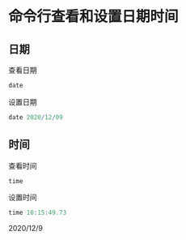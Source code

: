 # 命令行查看和设置日期时间

## 日期
查看日期  
```r
date
```

设置日期  
```r
date 2020/12/09
```


## 时间
查看时间  
```r
time
```

设置时间  
```r
time 10:15:49.73
```


2020/12/9  
